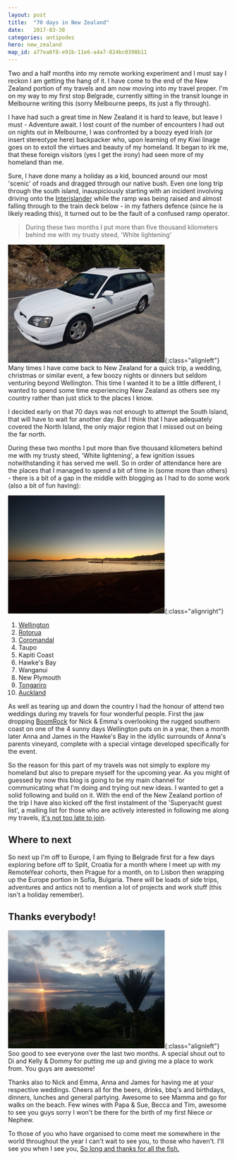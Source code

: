 ```yaml
---
layout: post
title:  "70 days in New Zealand"
date:   2017-03-30
categories: antipodes
hero: new_zealand
map_id: a77ea8f8-e91b-11e6-a4a7-024bc0398b11
---  
```


Two and a half months into my remote working experiment and I must say I reckon I am getting the hang of it. I have come to the end of the New Zealand portion of my travels and am now moving into my travel proper. I'm on my way to my first stop Belgrade, currently sitting in the transit lounge in Melbourne writing this (sorry Melbourne peeps, its just a fly through).

I have had such a great time in New Zealand it is hard to leave, but leave I must - Adventure await. I lost count of the number of encounters I had out on nights out in Melbourne, I was confronted by a boozy eyed Irish (or insert stereotype here) backpacker who, upon learning of my Kiwi linage goes on to extoll the virtues and beauty of my homeland. It began to irk me, that these foreign visitors (yes I get the irony) had seen more of my homeland than me.

Sure, I have done many a holiday as a kid, bounced around our most 'scenic' of roads and dragged through our native bush. Even one long trip through the south island, inauspiciously starting with an incident involving driving onto the [Interislander](http://interislander.co.nz) while the ramp was being raised and almost falling through to the train deck below - in my fathers defence (since he is likely reading this), it turned out to be the fault of a confused ramp operator.

> During these two months I put more than five thousand kilometers behind me with my trusty steed, 'White lightening'

![My wheels](/assets/img/heros/coromandal-small.png){:class="alignleft"} Many times I have come back to New Zealand for a quick trip, a wedding, christmas or similar event, a few boozy nights or dinners but seldom venturing beyond Wellington. This time I wanted it to be a little different, I wanted to spend some time experiencing New Zealand as others see my country rather than just stick to the places I know.

I decided early on that 70 days was not enough to attempt the South Island, that will have to wait for another day. But I think that I have adequately covered the North Island, the only major region that I missed out on being the far north.

During these two months I put more than five thousand kilometers behind me with my trusty steed, 'White lightening', a few ignition issues notwithstanding it has served me well. So in order of attendance here are the places that I managed to spend a bit of time in (some more than others) - there is a bit of a gap in the middle with blogging as I had to do some work (also a bit of fun having):

![Petone sunset](/assets/img/posts/petone.png){:class="alignright"}
1. [Wellington](/antipodes/2017/01/windy_welly)
1. [Rotorua](/antipodes/2017/02/nice_couch_bro)
1. [Coromandal](/antipodes/2017/02/coromandel_you_saucy_minx)
1. Taupo
1. Kapiti Coast
1. Hawke's Bay
1. Wanganui
1. New Plymouth
1. [Tongariro](/antipodes/2017/03/8_things_I_learned_on_my_solo_tongariro_crossing)
1. [Auckland](/antipodes/2017/03/70_days_in_new_zealand)

As well as tearing up and down the country I had the honour of attend two weddings during my travels for four wonderful people. First the jaw dropping [BoomRock](http://www.boomrock.co.nz/) for Nick & Emma's overlooking the rugged southern coast on one of the 4 sunny days Wellington puts on in a year, then a month later Anna and James in the Hawke's Bay in the idyllic surrounds of Anna's parents vineyard, complete with a special vintage developed specifically for the event.

So the reason for this part of my travels was not simply to explore my homeland but also to prepare myself for the upcoming year. As you might of guessed by now this blog is going to be my main channel for communicating what I'm doing and trying out new ideas. I wanted to get a solid following and build on it. With the end of the New Zealand portion of the trip I have also kicked off the first instalment of the 'Superyacht guest list', a mailing list for those who are actively interested in following me along my travels, [it's not too late to join](/projects/2017/02/crew_only_no_passengers).

## Where to next

So next up I'm off to Europe, I am flying to Belgrade first for a few days exploring before off to Split, Croatia for a month where I meet up with my RemoteYear cohorts, then Prague for a month, on to Lisbon then wrapping up the Europe portion in Sofia, Bulgaria. There will be loads of side trips, adventures and antics not to mention a lot of projects and work stuff (this isn't a holiday remember).

## Thanks everybody!

![The stunning Corromandel](/assets/img/posts/coro-view.png){:class="alignleft"} Soo good to see everyone over the last two months. A special shout out to Di and Kelly & Dommy for putting me up and giving me a place to work from. You guys are awesome!

Thanks also to Nick and Emma, Anna and James for having me at your respective weddings. Cheers all for the beers, drinks, bbq's and birthdays, dinners, lunches and general partying. Awesome to see Mamma and go for walks on the beach. Few wines with Papa & Sue, Becca and Tim, awesome to see you guys sorry I won't be there for the birth of my first Niece or Nephew.

To those of you who have organised to come meet me somewhere in the world throughout the year I can't wait to see you, to those who haven't. I'll see you when I see you, [So long and thanks for all the fish.](https://www.youtube.com/watch?v=ojydNb3Lrrs)
